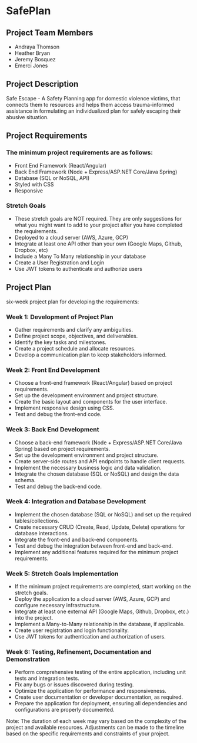 # SafePlan

## Project Team Members
- Andraya Thomson
- Heather Bryan
- Jeremy Bosquez
- Emerci Jones

## Project Description
Safe Escape - A Safety Planning app for domestic violence victims, that connects them to resources and helps them access trauma-informed assistance in formulating an individualized plan for safely escaping their abusive situation.

## Project Requirements

### The minimum project requirements are as follows:
- Front End Framework (React/Angular)
- Back End Framework (Node + Express/ASP.NET Core/Java Spring)
- Database (SQL or NoSQL, API)
- Styled with CSS
- Responsive
### Stretch Goals
- These stretch goals are NOT required. They are only suggestions for what you might want to add to your project after you have completed the requirements.
- Deployed to a cloud server (AWS, Azure, GCP)
- Integrate at least one API other than your own (Google Maps, Github, Dropbox, etc)
- Include a Many To Many relationship in your database
- Create a User Registration and Login
- Use JWT tokens to authenticate and authorize users
## Project Plan
six-week project plan for developing the requirements:

### Week 1: Development of Project Plan
- Gather requirements and clarify any ambiguities.
- Define project scope, objectives, and deliverables.
- Identify the key tasks and milestones.
- Create a project schedule and allocate resources.
- Develop a communication plan to keep stakeholders informed.

### Week 2: Front End Development
- Choose a front-end framework (React/Angular) based on project requirements.
- Set up the development environment and project structure.
- Create the basic layout and components for the user interface.
- Implement responsive design using CSS.
- Test and debug the front-end code.

### Week 3: Back End Development
- Choose a back-end framework (Node + Express/ASP.NET Core/Java Spring) based on project requirements.
- Set up the development environment and project structure.
- Create server-side routes and API endpoints to handle client requests.
- Implement the necessary business logic and data validation.
- Integrate the chosen database (SQL or NoSQL) and design the data schema.
- Test and debug the back-end code.

### Week 4: Integration and Database Development
- Implement the chosen database (SQL or NoSQL) and set up the required tables/collections.
- Create necessary CRUD (Create, Read, Update, Delete) operations for database interactions.
- Integrate the front-end and back-end components.
- Test and debug the integration between front-end and back-end.
- Implement any additional features required for the minimum project requirements.

### Week 5: Stretch Goals Implementation
- If the minimum project requirements are completed, start working on the stretch goals.
- Deploy the application to a cloud server (AWS, Azure, GCP) and configure necessary infrastructure.
- Integrate at least one external API (Google Maps, Github, Dropbox, etc.) into the project.
- Implement a Many-to-Many relationship in the database, if applicable.
- Create user registration and login functionality.
- Use JWT tokens for authentication and authorization of users.

### Week 6: Testing, Refinement, Documentation and Demonstration
- Perform comprehensive testing of the entire application, including unit tests and integration tests.
- Fix any bugs or issues discovered during testing.
- Optimize the application for performance and responsiveness.
- Create user documentation or developer documentation, as required.
- Prepare the application for deployment, ensuring all dependencies and configurations are properly documented.

Note: The duration of each week may vary based on the complexity of the project and available resources. Adjustments can be made to the timeline based on the specific requirements and constraints of your project.
